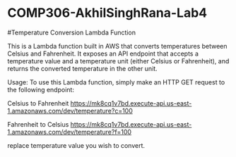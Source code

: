 # COMP306-AkhilSinghRana-Lab4

#Temperature Conversion Lambda Function

This is a Lambda function built in AWS that converts temperatures between Celsius and Fahrenheit. It exposes an API endpoint that accepts a temperature value and a temperature unit (either Celsius or Fahrenheit), and returns the converted temperature in the other unit.

Usage: 
To use this Lambda function, simply make an HTTP GET request to the following endpoint:

Celsius to Fahrenheit
https://mk8cq1v7bd.execute-api.us-east-1.amazonaws.com/dev/temperature?c=100

Fahrenheit to Celsius
https://mk8cq1v7bd.execute-api.us-east-1.amazonaws.com/dev/temperature?f=100

replace temperature value you wish to convert.
